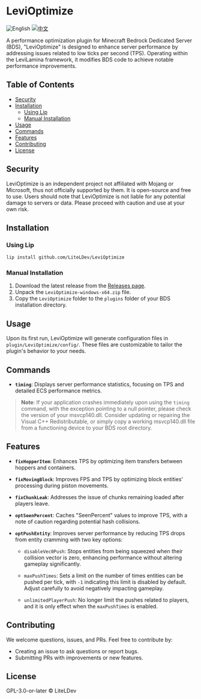 # LeviOptimize

![English](https://img.shields.io/badge/English-inactive?style=for-the-badge)
[![中文](https://img.shields.io/badge/简体中文-informational?style=for-the-badge)](README.zh.md)

A performance optimization plugin for Minecraft Bedrock Dedicated Server (BDS), "LeviOptimize" is designed to enhance server performance by addressing issues related to low ticks per second (TPS). Operating within the LeviLamina framework, it modifies BDS code to achieve notable performance improvements.

## Table of Contents

- [Security](#security)
- [Installation](#installation)
  - [Using Lip](#using-lip)
  - [Manual Installation](#manual-installation)
- [Usage](#usage)
- [Commands](#commands)
- [Features](#features)
- [Contributing](#contributing)
- [License](#license)

## Security

LeviOptimize is an independent project not affiliated with Mojang or Microsoft, thus not officially supported by them. It is open-source and free to use. Users should note that LeviOptimize is not liable for any potential damage to servers or data. Please proceed with caution and use at your own risk.

## Installation

### Using Lip

```sh
lip install github.com/LiteLDev/LeviOptimize
```

### Manual Installation

1. Download the latest release from the [Releases page](https://github.com/LiteLDev/LeviOptimize/releases).
2. Unpack the `LeviOptimize-windows-x64.zip` file.
3. Copy the `LeviOptimize` folder to the `plugins` folder of your BDS installation directory.

## Usage

Upon its first run, LeviOptimize will generate configuration files in `plugin/LeviOptimize/config/`. These files are customizable to tailor the plugin's behavior to your needs.

## Commands

- **`timing`**: Displays server performance statistics, focusing on TPS and detailed ECS performance metrics.

> **Note**: If your application crashes immediately upon using the `timing` command, with the exception pointing to a null pointer, please check the version of your msvcp140.dll. Consider updating or repairing the Visual C++ Redistributable, or simply copy a working msvcp140.dll file from a functioning device to your BDS root directory.

## Features

- **`fixHopperItem`**: Enhances TPS by optimizing item transfers between hoppers and containers.
- **`fixMovingBlock`**: Improves FPS and TPS by optimizing block entities' processing during piston movements.
- **`fixChunkLeak`**: Addresses the issue of chunks remaining loaded after players leave.
- **`optSeenPercent`**: Caches "SeenPercent" values to improve TPS, with a note of caution regarding potential hash collisions.
- **`optPushEntity`**: Improves server performance by reducing TPS drops from entity cramming with two key options:

  - `disableVec0Push`: Stops entities from being squeezed when their collision vector is zero, enhancing performance without altering gameplay significantly.

  - `maxPushTimes`: Sets a limit on the number of times entities can be pushed per tick, with `-1` indicating this limit is disabled by default. Adjust carefully to avoid negatively impacting gameplay.

  - `unlimitedPlayerPush`: No longer limit the pushes related to players, and it is only effect when the `maxPushTimes` is enabled.

## Contributing

We welcome questions, issues, and PRs. Feel free to contribute by:

- Creating an issue to ask questions or report bugs.
- Submitting PRs with improvements or new features.

## License

GPL-3.0-or-later © LiteLDev
